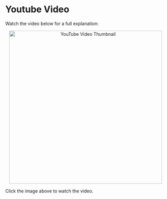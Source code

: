 # Youtube Video
Watch the video below for a full explanation:

<p align="center">
  <a href="https://www.youtube.com/watch?v=4Ibd4d3H5zY" target="_blank">
    <img src="https://img.youtube.com/vi/4Ibd4d3H5zY/0.jpg" alt="YouTube Video Thumbnail" width="480" />
  </a>
</p>

Click the image above to watch the video.

